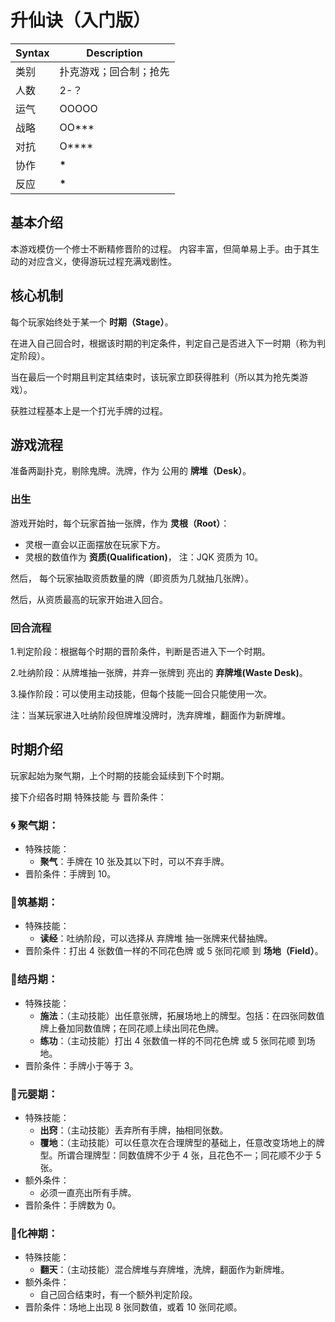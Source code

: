 # 升仙诀（入门版）

| Syntax | Description            |
| ------ | ---------------------- |
| 类别   | 扑克游戏；回合制；抢先 |
| 人数   | 2-？                   |
| 运气   | OOOOO                  |
| 战略   | OO\*\*\*               |
| 对抗   | O\*\*\*\*              |
| 协作   | **\***                 |
| 反应   | **\***                 |

## 基本介绍

本游戏模仿一个修士不断精修晋阶的过程。
内容丰富，但简单易上手。由于其生动的对应含义，使得游玩过程充满戏剧性。

## 核心机制

每个玩家始终处于某一个 **时期（Stage）**。

在进入自己回合时，根据该时期的判定条件，判定自己是否进入下一时期（称为判定阶段）。

当在最后一个时期且判定其结束时，该玩家立即获得胜利（所以其为抢先类游戏）。

获胜过程基本上是一个打光手牌的过程。

## 游戏流程

准备两副扑克，剔除鬼牌。洗牌，作为 公用的 **牌堆（Desk）**。

### 出生

游戏开始时，每个玩家首抽一张牌，作为 **灵根（Root）**：

- 灵根一直会以正面摆放在玩家下方。
- 灵根的数值作为 **资质(Qualification)**， 注：JQK 资质为 10。

然后， 每个玩家抽取资质数量的牌（即资质为几就抽几张牌）。

然后，从资质最高的玩家开始进入回合。

### 回合流程

1.判定阶段：根据每个时期的晋阶条件，判断是否进入下一个时期。

2.吐纳阶段：从牌堆抽一张牌，并弃一张牌到 亮出的 **弃牌堆(Waste Desk)**。

3.操作阶段：可以使用主动技能，但每个技能一回合只能使用一次。

注：当某玩家进入吐纳阶段但牌堆没牌时，洗弃牌堆，翻面作为新牌堆。

## 时期介绍

玩家起始为聚气期，上个时期的技能会延续到下个时期。

接下介绍各时期 特殊技能 与 晋阶条件：

### :cyclone: 聚气期：

- 特殊技能：
  - **聚气**：手牌在 10 张及其以下时，可以不弃手牌。
- 晋阶条件：手牌到 10。

### :pill:筑基期：

- 特殊技能：
  - **读经**：吐纳阶段，可以选择从 弃牌堆 抽一张牌来代替抽牌。
- 晋阶条件：打出 4 张数值一样的不同花色牌 或 5 张同花顺 到 **场地（Field）**。

### :crystal_ball:结丹期：

- 特殊技能：
  - **施法**：（主动技能）出任意张牌，拓展场地上的牌型。包括：在四张同数值牌上叠加同数值牌；在同花顺上续出同花色牌。
  - **练功**：（主动技能）打出 4 张数值一样的不同花色牌 或 5 张同花顺 到场地。
- 晋阶条件：手牌小于等于 3。

### :baby:元婴期：

- 特殊技能：
  - **出窍**：（主动技能）丢弃所有手牌，抽相同张数。
  - **覆地**：（主动技能）可以任意次在合理牌型的基础上，任意改变场地上的牌型。所谓合理牌型：同数值牌不少于 4 张，且花色不一；同花顺不少于 5 张。
- 额外条件：
  - 必须一直亮出所有手牌。
- 晋阶条件：手牌数为 0。

### :older_man:化神期：

- 特殊技能：
  - **翻天**：（主动技能）混合牌堆与弃牌堆，洗牌，翻面作为新牌堆。
- 额外条件：
  - 自己回合结束时，有一个额外判定阶段。
- 晋阶条件：场地上出现 8 张同数值，或着 10 张同花顺。
